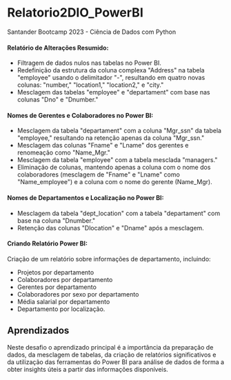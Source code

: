 # Relatorio2DIO_PowerBI
Santander Bootcamp 2023 - Ciência de Dados com Python

#### Relatório de Alterações Resumido:

- Filtragem de dados nulos nas tabelas no Power BI.
- Redefinição da estrutura da coluna complexa "Address" na tabela "employee" usando o delimitador "-", resultando em quatro novas colunas: "number," "location1," "location2," e "city."
- Mesclagem das tabelas "employee" e "departament" com base nas colunas "Dno" e "Dnumber."

#### Nomes de Gerentes e Colaboradores no Power BI:

- Mesclagem da tabela "departament" com a coluna "Mgr_ssn" da tabela "employee," resultando na retenção apenas da coluna "Mgr_ssn." 
- Mesclagem das colunas "Fname" e "Lname" dos gerentes e renomeação como "Name_Mgr."
- Mesclagem da tabela "employee" com a tabela mesclada "managers."
- Eliminação de colunas, mantendo apenas a coluna com o nome dos colaboradores (mesclagem de "Fname" e "Lname" como "Name_employee") e a coluna com o nome do gerente (Name_Mgr).

#### Nomes de Departamentos e Localização no Power BI:

- Mesclagem da tabela "dept_location" com a tabela "departament" com base na coluna "Dnumber."
- Retenção das colunas "Dlocation" e "Dname" após a mesclagem.

#### Criando Relatório Power BI:
Criação de um relatório sobre informações de departamento, incluindo:

- Projetos por departamento
- Colaboradores por departamento
- Gerentes por departamento
- Colaboradores por sexo por departamento
- Média salarial por departamento
- Departamento por localização.

## Aprendizados

Neste desafio o aprendizado principal é a importância da preparação de dados, da mesclagem de tabelas, da criação de relatórios significativos e da utilização das ferramentas do Power BI para análise de dados de forma a obter insights úteis a partir das informações disponíveis.
